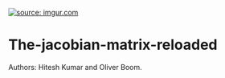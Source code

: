 <a href="https://imgur.com/IjNk10B"><img src="https://i.imgur.com/IjNk10B.png" title="source: imgur.com" /></a>

# The-jacobian-matrix-reloaded

Authors: Hitesh Kumar and Oliver Boom.


